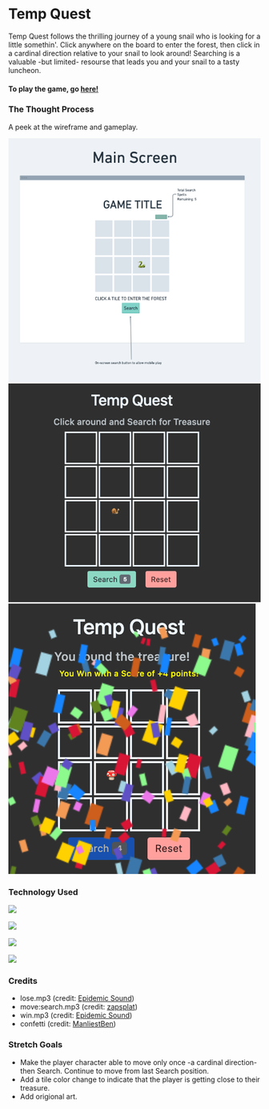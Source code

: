 
# Temp Quest

Temp Quest follows the thrilling journey of a young snail who is looking for a little somethin'.
Click anywhere on the board to enter the forest, then click in a cardinal direction relative to your snail to look around! Searching is a valuable -but limited- resourse that leads you and your snail to a tasty luncheon. 

#### To play the game, go [here!](productive-year.surge.sh)


### **The Thought Process**

A peek at the wireframe and gameplay.

![](readme-imgs/wireframe1.png)
![](readme-imgs/game1.png)
![](readme-imgs/game2.png)

### **Technology Used** 

![](https://img.shields.io/badge/Bootstrap-563D7C?style=for-the-badge&logo=bootstrap&logoColor=white)

![](https://img.shields.io/badge/HTML5-E34F26?style=for-the-badge&logo=html5&logoColor=white)

![](https://img.shields.io/badge/CSS3-1572B6?style=for-the-badge&logo=css3&logoColor=white)

![](https://img.shields.io/badge/JavaScript-323330?style=for-the-badge&logo=javascript&logoColor=F7DF1E)

### **Credits**

- lose.mp3 (credit: [Epidemic Sound](https://www.epidemicsound.com/track/n31O3BxPsd/))
- move:search.mp3 (credit: [zapsplat](https://www.zapsplat.com/music/game-sound-designed-bubble-pop-17/))
- win.mp3 (credit: [Epidemic Sound](https://www.epidemicsound.com/track/Chh9DXAYKv/))
- confetti (credit: [ManliestBen](https://github.com/SEI-Remote/confetti))

### **Stretch Goals**

- Make the player character able to move only once -a cardinal direction- then Search. Continue to move from last Search position.
- Add a tile color change to indicate that the player is getting close to their treasure.
- Add origional art. 







